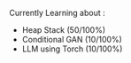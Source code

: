 Currently Learning about :
- Heap Stack (50/100%)
- Conditional GAN (10/100%)
- LLM using Torch (10/100%)
